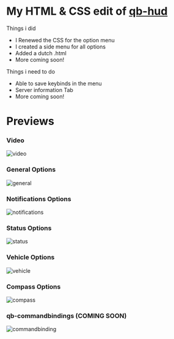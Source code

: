 
# My HTML & CSS edit of [qb-hud](https://github.com/qbcore-framework/qb-hud)
Things i did
* I Renewed the CSS for the option menu
* I created a side menu for all options
* Added a dutch .html
* More coming soon!

Things i need to do
* Able to save keybinds in the menu
* Server information Tab
* More coming soon!


# Previews
### Video
![video](https://streamable.com/1uvszp)
### General Options
![general](https://i.imgur.com/NS94luq.png)
### Notifications Options
![notifications](https://i.imgur.com/SonwX0t.png)
### Status Options
![status](https://i.imgur.com/TbHW142.png)
### Vehicle Options
![vehicle](https://i.imgur.com/Vyxzmvz.png)
### Compass Options
![compass](https://i.imgur.com/wyAzmFV.png)
### qb-commandbindings (COMING SOON)
![commandbinding](https://i.imgur.com/jspz03P.png)
